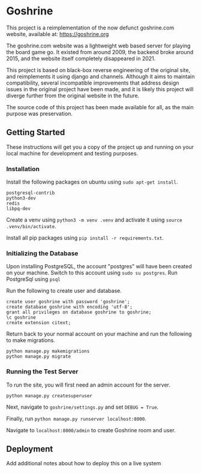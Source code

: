 # Goshrine

This project is a reimplementation of the now defunct goshrine.com website,
available at: https://goshrine.org

The goshrine.com website was a lightweight web based server for playing the
board game go.  It existed from around 2009, the backend broke around 2015, and
the website itself completely disappeared in 2021.

This project is based on black-box reverse engineering of the original site,
and reimplements it using django and channels.  Although it aims to maintain
compatibility, several incompatible improvements that address design issues in
the original project have been made, and it is likely this project will diverge
further from the original website in the future.

The source code of this project has been made available for all, as the main
purpose was preservation.

## Getting Started

These instructions will get you a copy of the project up and running on your
local machine for development and testing purposes.

### Installation

Install the following packages on ubuntu using `sudo apt-get install`.

```
postgresql-contrib
python3-dev
redis
libpq-dev
```

Create a venv using `python3 -m venv .venv` and activate it using
`source .venv/bin/activate`.

Install all pip packages using `pip install -r requirements.txt`.

### Initializing the Database

Upon installing PostgreSQL, the account "postgres" will have been created on
your machine. Switch to this account using `sudo su postgres`.  Run PostgreSql
using `psql`

Run the following to create user and database.
```
create user goshrine with password 'goshrine';
create database goshrine with encoding 'utf-8';
grant all privileges on database goshrine to goshrine;
\c goshrine
create extension citext;
```

Return back to your normal account on your machine and run the following to
make migrations.
```
python manage.py makemigrations
python manage.py migrate
```

### Running the Test Server

To run the site, you will first need an admin account for the server.

```
python manage.py createsuperuser
```

Next, navigate to `goshrine/settings.py` and set `DEBUG = True`.

Finally, run `python manage.py runserver localhost:8000`.

Navigate to `localhost:8000/admin` to create Goshrine room and user.


## Deployment

Add additional notes about how to deploy this on a live system

